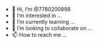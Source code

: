 - 👋 Hi, I’m @7780200898
- 👀 I’m interested in ...
- 🌱 I’m currently learning ...
- 💞️ I’m looking to collaborate on ...
- 📫 How to reach me ...

<!---
7780200898/assignments  is a ✨ special ✨ repository because its `README.md` (this file) appears on your GitHub profile.
You can click the Preview link to take a look at your changes.
--->
